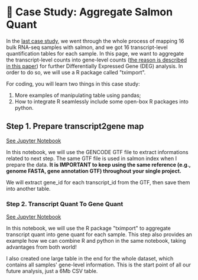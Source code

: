 # 🎉 Case Study: Aggregate Salmon Quant

In the [last case study](../python-and-unix-system/case-study-mapping-bulk-rna-seq-reads-with-salmon.md), we went through the whole process of mapping 16 bulk RNA-seq samples with salmon, and we got 16 transcript-level quantification tables for each sample. In this page, we want to aggregate the transcript-level counts into gene-level counts \([the reason is described in this paper](https://f1000research.com/articles/4-1521/v1)\) for further Differentially Expressed Gene \(DEG\) analysis. In order to do so, we will use a R package called "tximport".

For coding, you will learn two things in this case study:

1. More examples of manipulating table using pandas;
2. How to integrate R seamlessly include some open-box R packages into python. 

## Step 1. Prepare transcript2gene map

[See Jupyter Notebook](https://github.com/lhqing/py_genome_sci_book/blob/master/analysis/DevFBProject/AggSalmon/Step%201%20-%20Prepare%20transcript2gene%20map.ipynb)

In this notebook, we will use the GENCODE GTF file to extract informations related to next step. The same GTF file is used in salmon index when I prepare the data. **It is IMPORTANT to keep using the same reference \(e.g., genome FASTA, gene annotation GTF\) throughout your single project.**

We will extract gene\_id for each transcript\_id from the GTF, then save them into another table.

### Step 2. Transcript Quant To Gene Quant

[See Jupyter Notebook](https://github.com/lhqing/py_genome_sci_book/blob/master/analysis/DevFBProject/AggSalmon/Step%202%20-%20Transcript%20Quant%20Into%20Gene%20Quant.ipynb)

In this notebook, we will use the R package "tximport" to aggregate transcript quant into gene quant for each sample. This step also provides an example how we can combine R and python in the same notebook, taking advantages from both world!

I also created one large table in the end for the whole dataset, which contains all samples' gene-level information. This is the start point of all our future analysis, just a 6Mb CSV table.

